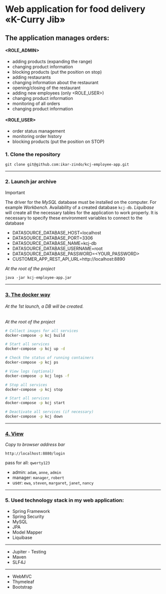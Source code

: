 # Web application for food delivery «K-Curry Jib»

## The application manages orders:

#### <ROLE_ADMIN>

- adding products (expanding the range)
- changing product information
- blocking products (put the position on stop)
- adding restaurants
- changing information about the restaurant
- opening/closing of the restaurant
- adding new employees (only <ROLE_USER>)
- changing product information
- monitoring of all orders
- changing product information

#### <ROLE_USER>

- order status management
- monitoring order history
- blocking products (put the position on STOP)


### 1. Clone the repository

```
git clone git@github.com:ikar-zindo/kcj-employee-app.git
```

---

### 2. Launch jar archive

> [!IMPORTANT]
> The driver for the *MySQL* database must be installed on the computer. 
> For example *Workbench*. Availability of a created database `kcj-db`. 
> *Liquibase* will create all the necessary tables for the application to work properly.
> It is necessary to specify these environment variables to connect to the database
> - DATASOURCE_DATABASE_HOST=localhost
> - DATASOURCE_DATABASE_PORT=3306
> - DATASOURCE_DATABASE_NAME=kcj-db
> - DATASOURCE_DATABASE_USERNAME=root
> - DATASOURCE_DATABASE_PASSWORD=<YOUR_PASSWORD>
> - CUSTOMER_APP_REST_API_URL=http://localhost:8890

*At the root of the project*

```
java -jar kcj-employee-app.jar
```

---

### [3. The docker way](https://hub.docker.com/repository/docker/ikarzindo/k-curry-jib-employee-app/general)

###### At the 1st launch, a DB will be created.

*At the root of the project*

```bash
# Collect images for all services
docker-compose -p kcj build

# Start all services
docker-compose -p kcj up -d

# Check the status of running containers
docker-compose -p kcj ps

# View logs (optional)
docker-compose -p kcj logs -f

# Stop all services
docker-compose -p kcj stop

# Start all services
docker-compose -p kcj start

# Deactivate all services (if necessary)
docker-compose -p kcj down
```

---

### [4. View](http://localhost:8880/login)

*Copy to browser address bar*

```
http://localhost:8880/login
```

pass for all: `qwerty123`

- admin: `adam`, `anne`, `admin`
- manager: `manager`, `robert`
- user: `ewa`, `steven`, `margaret`, `janet`, `nancy` 

---

### 5. Used technology stack in my web application:

- Spring Framework
- Spring Security
- MySQL
- JPA
- Model Mapper
- Liquibase

---

- Jupiter - Testing
- Maven
- SLF4J

---

- WebMVC
- Thymeleaf
- Bootstrap
